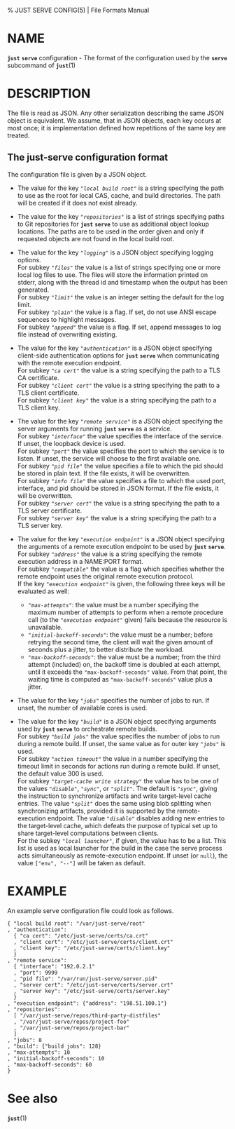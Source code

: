 % JUST SERVE CONFIG(5) | File Formats Manual

NAME
====

**`just`** **`serve`** configuration - The format of the configuration used by
the **`serve`** subcommand of **`just`**(1)

DESCRIPTION
===========

The file is read as JSON. Any other serialization describing the same
JSON object is equivalent. We assume, that in JSON objects, each key
occurs at most once; it is implementation defined how repetitions of the
same key are treated.

The just-serve configuration format
-----------------------------------

The configuration file is given by a JSON object.

 - The value for the key *`"local build root"`* is a string specifying the path
   to use as the root for local CAS, cache, and build directories. The path will
   be created if it does not exist already. 

 - The value for the key *`"repositories"`* is a list of strings specifying
   paths to Git repositories for **`just`** **`serve`** to use as additional
   object lookup locations. The paths are to be used in the order given and
   only if requested objects are not found in the local build root.  

 - The value for the key *`"logging"`* is a JSON object specifying logging
   options.  
   For subkey *`"files"`* the value is a list of strings specifying one or more
   local log files to use. The files will store the information printed on
   stderr, along with the thread id and timestamp when the output has been
   generated.  
   For subkey *`"limit"`* the value is an integer setting the default for
   the log limit.  
   For subkey *`"plain"`* the value is a flag. If set, do not use ANSI escape
   sequences to highlight messages.  
   For subkey *`"append"`* the value is a flag. If set, append messages to log
   file instead of overwriting existing.

  - The value for the key *`"authentication"`* is a JSON object specifying
   client-side authentication options for **`just`** **`serve`** when
   communicating with the remote execution endpoint.  
   For subkey *`"ca cert"`* the value is a string specifying the path to a TLS
   CA certificate.  
   For subkey *`"client cert"`* the value is a string specifying the path to a
   TLS client certificate.  
   For subkey *`"client key"`* the value is a string specifying the path to a
   TLS client key.  

 - The value for the key *`"remote service"`* is a JSON object specifying the
   server arguments for running **`just`** **`serve`** as a service.  
   For subkey *`"interface"`* the value specifies the interface of the service.
   If unset, the loopback device is used.  
   For subkey *`"port"`* the value specifies the port to which the service is to
   listen. If unset, the service will choose to the first available one.  
   For subkey *`"pid file"`* the value specifies a file to which the pid should
   be stored in plain text. If the file exists, it will be overwritten.  
   For subkey *`"info file"`* the value specifies a file to which the used port,
   interface, and pid should be stored in JSON format. If the file exists, it
   will be overwritten.  
   For subkey *`"server cert"`* the value is a string specifying the path to a
   TLS server certificate.  
   For subkey *`"server key"`* the value is a string specifying the path to a
   TLS server key.  

 - The value for the key *`"execution endpoint"`* is a JSON object specifying
   the arguments of a remote execution endpoint to be used by **`just`**
   **`serve`**.  
   For subkey *`"address"`* the value is a string specifying the remote
   execution address in a NAME:PORT format.  
   For subkey *`"compatible"`* the value is a flag which specifies whether
   the remote endpoint uses the original remote execution protocol.  
   If the key *`"execution endpoint"`* is given, the following three keys will
   be evaluated as well:  
   - *`"max-attempts"`*: the value must be a number specifying the maximum
     number of attempts to perform when a remote procedure call (to the
     *`"execution endpoint"`* given) fails because the resource is unavailable.  
   - *`"initial-backoff-seconds"`*: the value must be a number; before retrying
     the second time, the client will wait the given amount of seconds plus a jitter,
     to better distribute the workload.  
   - *`"max-backoff-seconds"`*: the value must be a number; from the third
     attempt (included) on, the backoff time is doubled at each attempt, until
     it exceeds the `"max-backoff-seconds"` value. From that point, the waiting
     time is computed as `"max-backoff-seconds"` value plus a jitter.  

 - The value for the key *`"jobs"`* specifies the number of jobs to run. If
   unset, the number of available cores is used.  

 - The value for the key *`"build"`* is a JSON object specifying arguments used
   by **`just`** **`serve`** to orchestrate remote builds.  
   For subkey *`"build jobs"`* the value specifies the number of jobs to run
   during a remote build. If unset, the same value as for outer key *`"jobs"`*
   is used.  
   For subkey *`"action timeout"`* the value in a number specifying the timeout
   limit in seconds for actions run during a remote build. If unset, the default
   value 300 is used.  
   For subkey *`"target-cache write strategy"`* the value has to
   be one of the values *`"disable"`*, *`"sync"`*, or *`"split"`*.
   The default is *`"sync"`*, giving the instruction to
   synchronize artifacts and write target-level cache entries.
   The value *`"split"`* does the same using blob splitting
   when synchronizing artifacts, provided it is supported by the
   remote-execution endpoint. The value *`"disable"`* disables
   adding new entries to the target-level cache, which defeats the
   purpose of typical set up to share target-level computations
   between clients.  
   For the subkey *`"local launcher"`*, if given, the value has
   to be a list. This list is used as local launcher for the
   build in the case the serve process acts simultaneously as
   remote-execution endpoint. If unset (or `null`), the value
   `["env", "--"]` will be taken as default.

EXAMPLE
=======

An example serve configuration file could look as follows.

```jsonc
{ "local build root": "/var/just-serve/root"
, "authentication":
  { "ca cert": "/etc/just-serve/certs/ca.crt"
  , "client cert": "/etc/just-serve/certs/client.crt"
  , "client key": "/etc/just-serve/certs/client.key"
  }
, "remote service":
  { "interface": "192.0.2.1"
  , "port": 9999
  , "pid file": "/var/run/just-serve/server.pid"
  , "server cert": "/etc/just-serve/certs/server.crt"
  , "server key": "/etc/just-serve/certs/server.key"
  }
, "execution endpoint": {"address": "198.51.100.1"}
, "repositories":
  [ "/var/just-serve/repos/third-party-distfiles"
  , "/var/just-serve/repos/project-foo"
  , "/var/just-serve/repos/project-bar"
  ]
, "jobs": 8
, "build": {"build jobs": 128}
, "max-attempts": 10
, "initial-backoff-seconds": 10
, "max-backoff-seconds": 60
}
```

See also
========

**`just`**(1)
